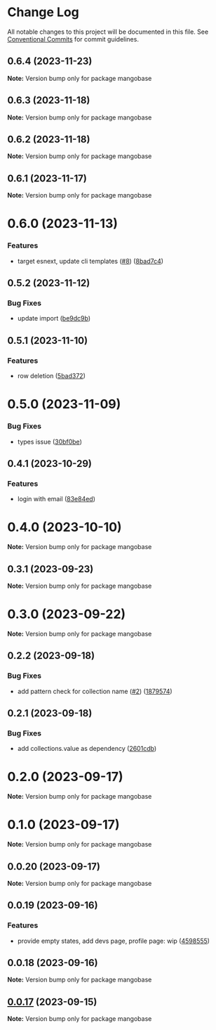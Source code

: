 # Change Log

All notable changes to this project will be documented in this file.
See [Conventional Commits](https://conventionalcommits.org) for commit guidelines.

## 0.6.4 (2023-11-23)

**Note:** Version bump only for package mangobase

## 0.6.3 (2023-11-18)

**Note:** Version bump only for package mangobase

## 0.6.2 (2023-11-18)

**Note:** Version bump only for package mangobase

## 0.6.1 (2023-11-17)

**Note:** Version bump only for package mangobase

# 0.6.0 (2023-11-13)

### Features

- target esnext, update cli templates ([#8](https://github.com/blackmann/mangobase/issues/8)) ([8bad7c4](https://github.com/blackmann/mangobase/commit/8bad7c4cd3276ae872779bb3301f20d957cd3b7a))

## 0.5.2 (2023-11-12)

### Bug Fixes

- update import ([be9dc9b](https://github.com/blackmann/mangobase/commit/be9dc9beb064875950db19ca9fa768cd5dbc5ac8))

## 0.5.1 (2023-11-10)

### Features

- row deletion ([5bad372](https://github.com/blackmann/mangobase/commit/5bad372d9635a119c2713fe4c4e2bf580d591821))

# 0.5.0 (2023-11-09)

### Bug Fixes

- types issue ([30bf0be](https://github.com/blackmann/mangobase/commit/30bf0be49732f7df0aa8b9a076bdbfc4492296db))

## 0.4.1 (2023-10-29)

### Features

- login with email ([83e84ed](https://github.com/blackmann/mangobase/commit/83e84edee594be266afd1d39e3913f6810f9a615))

# 0.4.0 (2023-10-10)

**Note:** Version bump only for package mangobase

## 0.3.1 (2023-09-23)

**Note:** Version bump only for package mangobase

# 0.3.0 (2023-09-22)

**Note:** Version bump only for package mangobase

## 0.2.2 (2023-09-18)

### Bug Fixes

- add pattern check for collection name ([#2](https://github.com/blackmann/mangobase/issues/2)) ([1879574](https://github.com/blackmann/mangobase/commit/18795743ccbc8449190e663544576cbeb161a7a1))

## 0.2.1 (2023-09-18)

### Bug Fixes

- add collections.value as dependency ([2601cdb](https://github.com/blackmann/mangobase/commit/2601cdb4870a2e48333802fd431496e1ad4d8a2c))

# 0.2.0 (2023-09-17)

**Note:** Version bump only for package mangobase

# 0.1.0 (2023-09-17)

**Note:** Version bump only for package mangobase

## 0.0.20 (2023-09-17)

**Note:** Version bump only for package mangobase

## 0.0.19 (2023-09-16)

### Features

- provide empty states, add devs page, profile page: wip ([4598555](https://github.com/blackmann/mangobase/commit/45985557cafa116e9860cd1f0070f4b4eb0668a7))

## 0.0.18 (2023-09-16)

**Note:** Version bump only for package mangobase

## [0.0.17](https://github.com/blackmann/mangobase/compare/v0.0.16...v0.0.17) (2023-09-15)

**Note:** Version bump only for package mangobase
